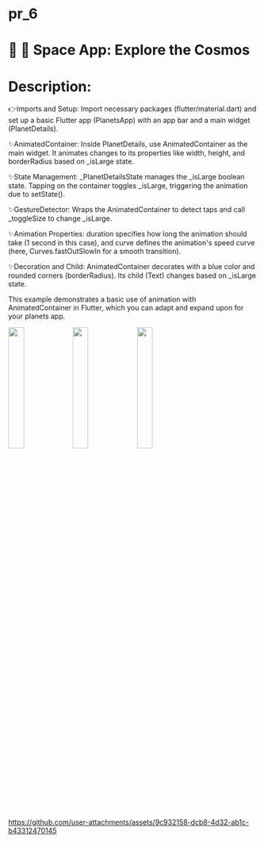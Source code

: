 # pr_6
# 🚀 🌌 Space App: Explore the Cosmos

# Description:

👉Imports and Setup: Import necessary packages (flutter/material.dart) and set up a basic Flutter app (PlanetsApp) with an app bar and a main widget (PlanetDetails).

✨AnimatedContainer: Inside PlanetDetails, use AnimatedContainer as the main widget. It animates changes to its properties like width, height, and borderRadius based on _isLarge state.

✨State Management: _PlanetDetailsState manages the _isLarge boolean state. Tapping on the container toggles _isLarge, triggering the animation due to setState().

✨GestureDetector: Wraps the AnimatedContainer to detect taps and call _toggleSize to change _isLarge.

✨Animation Properties: duration specifies how long the animation should take (1 second in this case), and curve defines the animation's speed curve (here, Curves.fastOutSlowIn for a smooth transition).

✨Decoration and Child: AnimatedContainer decorates with a blue color and rounded corners (borderRadius). Its child (Text) changes based on _isLarge state.

This example demonstrates a basic use of animation with AnimatedContainer in Flutter, which you can adapt and expand upon for your planets app.

<img src="https://github.com/user-attachments/assets/0cdbd189-7cc9-42df-ab98-d96f441e1896" height =25% width=25%>
<img src="https://github.com/user-attachments/assets/7ab592ac-b034-4ba2-879a-49dc7fb67f1b" height =25% width=25%>
<img src="https://github.com/user-attachments/assets/0351fff2-99ef-4012-941b-866f80dc4856" height =25%  width=25%>

https://github.com/user-attachments/assets/9c932158-dcb8-4d32-ab1c-b43312470145

